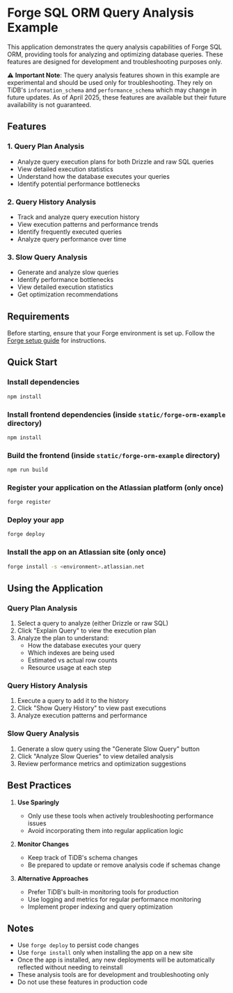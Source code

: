 # Forge SQL ORM Query Analysis Example

This application demonstrates the query analysis capabilities of Forge SQL ORM, providing tools for analyzing and optimizing database queries. These features are designed for development and troubleshooting purposes only.

⚠️ **Important Note**: The query analysis features shown in this example are experimental and should be used only for troubleshooting. They rely on TiDB's `information_schema` and `performance_schema` which may change in future updates. As of April 2025, these features are available but their future availability is not guaranteed.

## Features

### 1. Query Plan Analysis
- Analyze query execution plans for both Drizzle and raw SQL queries
- View detailed execution statistics
- Understand how the database executes your queries
- Identify potential performance bottlenecks

### 2. Query History Analysis
- Track and analyze query execution history
- View execution patterns and performance trends
- Identify frequently executed queries
- Analyze query performance over time

### 3. Slow Query Analysis
- Generate and analyze slow queries
- Identify performance bottlenecks
- View detailed execution statistics
- Get optimization recommendations

## Requirements

Before starting, ensure that your Forge environment is set up. Follow the [Forge setup guide](https://developer.atlassian.com/platform/forge/set-up-forge/) for instructions.

## Quick Start

### Install dependencies

```sh
npm install
```

### Install frontend dependencies (inside `static/forge-orm-example` directory)

```sh
npm install
```

### Build the frontend (inside `static/forge-orm-example` directory)

```sh
npm run build
```

### Register your application on the Atlassian platform (only once)

```sh
forge register
```

### Deploy your app

```sh
forge deploy
```

### Install the app on an Atlassian site (only once)

```sh
forge install -s <environment>.atlassian.net
```

## Using the Application

### Query Plan Analysis
1. Select a query to analyze (either Drizzle or raw SQL)
2. Click "Explain Query" to view the execution plan
3. Analyze the plan to understand:
   - How the database executes your query
   - Which indexes are being used
   - Estimated vs actual row counts
   - Resource usage at each step

### Query History Analysis
1. Execute a query to add it to the history
2. Click "Show Query History" to view past executions
3. Analyze execution patterns and performance

### Slow Query Analysis
1. Generate a slow query using the "Generate Slow Query" button
2. Click "Analyze Slow Queries" to view detailed analysis
3. Review performance metrics and optimization suggestions

## Best Practices

1. **Use Sparingly**
   - Only use these tools when actively troubleshooting performance issues
   - Avoid incorporating them into regular application logic

2. **Monitor Changes**
   - Keep track of TiDB's schema changes
   - Be prepared to update or remove analysis code if schemas change

3. **Alternative Approaches**
   - Prefer TiDB's built-in monitoring tools for production
   - Use logging and metrics for regular performance monitoring
   - Implement proper indexing and query optimization

## Notes

- Use `forge deploy` to persist code changes
- Use `forge install` only when installing the app on a new site
- Once the app is installed, any new deployments will be automatically reflected without needing to reinstall
- These analysis tools are for development and troubleshooting only
- Do not use these features in production code
